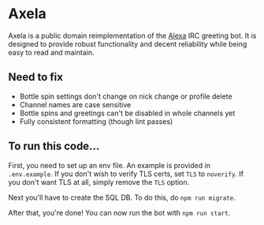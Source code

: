 # Axela

Axela is a public domain reimplementation of the [Alexa](https://github.com/ebjohnston/alexa) IRC greeting bot. It is designed to provide robust functionality and decent reliability while being easy to read and maintain.

## Need to fix

- Bottle spin settings don't change on nick change or profile delete
- Channel names are case sensitive
- Bottle spins and greetings can't be disabled in whole channels yet
- Fully consistent formatting (though lint passes)

## To run this code...

First, you need to set up an env file. An example is provided in `.env.example`. If you don't wish to verify TLS certs, set `TLS` to `noverify`. If you don't want TLS at all, simply remove the `TLS` option.

Next you'll have to create the SQL DB. To do this, do `npm run migrate`.

After that, you're done! You can now run the bot with `npm run start`.
